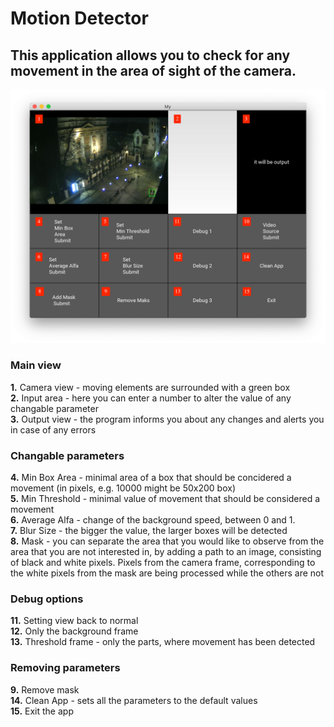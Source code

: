 # Motion Detector
This application allows you to check for any movement in the area of sight of the camera.  
---
<img src="./info.png">

### Main view
<b>1.</b> Camera view - moving elements are surrounded with a green box<br>
<b>2.</b> Input area - here you can enter a number to alter the value of any changable parameter<br>
<b>3.</b> Output view - the program informs you about any changes and alerts you in case of any errors

### Changable parameters
<b>4.</b> Min Box Area - minimal area of a box that should be concidered a movement (in pixels, e.g. 10000 might be 50x200 box)<br>
<b>5.</b> Min Threshold - minimal value of movement that should be considered a movement<br>
<b>6.</b> Average Alfa - change of the background speed, between 0 and 1.<br>
<b>7.</b> Blur Size - the bigger the value, the larger boxes will be detected<br>
<b>8.</b> Mask - you can separate the area that you would like to observe from the area that you are not interested in, by adding a path to an image, consisting of black and white pixels. Pixels from the camera frame, corresponding to the white pixels from the mask are being processed while the others are not

### Debug options
<b>11.</b> Setting view back to normal<br>
<b>12.</b> Only the background frame<br>
<b>13.</b> Threshold frame - only the parts, where movement has been detected

### Removing parameters
<b>9.</b> Remove mask<br>
<b>14.</b> Clean App - sets all the parameters to the default values<br>
<b>15.</b> Exit the app

